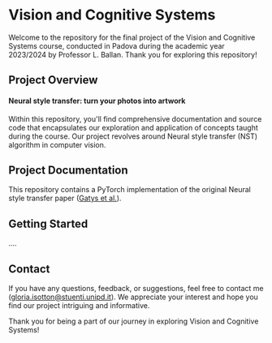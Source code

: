 # Vision and Cognitive Systems

Welcome to the repository for the final project of the Vision and Cognitive Systems course, conducted in Padova during the academic year 2023/2024 by Professor L. Ballan.
Thank you for exploring this repository!

## Project Overview
#### Neural style transfer: turn your photos into artwork
Within this repository, you'll find comprehensive documentation and source code that encapsulates our exploration and application of concepts taught during the course. Our project revolves around Neural style transfer (NST) algorithm in computer vision.

## Project Documentation
This repository contains a PyTorch implementation of the original Neural style transfer paper ([Gatys et al.](https://www.cv-foundation.org/openaccess/content_cvpr_2016/paper/Gatys_Image_Style_Transfer_CVPR_2016_paper.pdf)).

## Getting Started
 ....

## Contact
If you have any questions, feedback, or suggestions, feel free to contact me (gloria.isotton@stuenti.unipd.it). We appreciate your interest and hope you find our project intriguing and informative.

Thank you for being a part of our journey in exploring Vision and Cognitive Systems!
